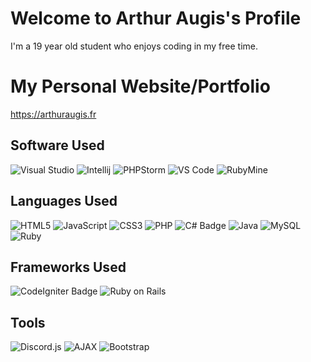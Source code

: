 <h1>Welcome to Arthur Augis's Profile</h1>

I'm a 19 year old student who enjoys coding in my free time.

# My Personal Website/Portfolio
https://arthuraugis.fr

## Software Used
![Visual Studio](https://img.shields.io/badge/Visual_Studio-5C2D91?style=for-the-badge&logo=visual%20studio&logoColor=white)
![Intellij](https://img.shields.io/badge/IntelliJ_IDEA-000000.svg?style=for-the-badge&logo=intellij-idea&logoColor=white)
![PHPStorm](http://img.shields.io/badge/-PHPStorm-181717?style=for-the-badge&logo=phpstorm&logoColor=white)
![VS Code](https://img.shields.io/badge/VS_Code-007ACC?style=for-the-badge&logo=visual%20studio%20code&logoColor=white)
![RubyMine](https://img.shields.io/badge/RubyMine-000000.svg?style=for-the-badge&logo=Rubymine&logoColor=white)

## Languages Used
![HTML5](https://img.shields.io/badge/html5-%23E34F26.svg?style=for-the-badge&logo=html5&logoColor=white)
![JavaScript](https://img.shields.io/badge/javascript-%23323330.svg?style=for-the-badge&logo=javascript&logoColor=%23F7DF1E)
![CSS3](https://img.shields.io/badge/css3-%231572B6.svg?style=for-the-badge&logo=css3&logoColor=white)
![PHP](https://img.shields.io/badge/php-%23777BB4.svg?style=for-the-badge&logo=php&logoColor=white)
![C# Badge](https://img.shields.io/badge/C%23-512BD4?logo=csharp&logoColor=fff&style=for-the-badge)
![Java](https://img.shields.io/badge/Java-ED8B00?style=for-the-badge&logo=openjdk&logoColor=white)
![MySQL](https://img.shields.io/badge/MySQL-00000F?style=for-the-badge&logo=mysql&logoColor=white)
![Ruby](https://img.shields.io/badge/ruby-%23CC342D.svg?style=for-the-badge&logo=ruby&logoColor=white)

## Frameworks Used
![CodeIgniter Badge](https://img.shields.io/badge/CodeIgniter-EF4223?logo=codeigniter&logoColor=fff&style=for-the-badge)
![Ruby on Rails](https://img.shields.io/badge/Ruby_on_Rails-CC0000.svg?style=for-the-badge&logo=rubyonrails&logoColor=white)

## Tools
![Discord.js](https://img.shields.io/badge/Discord.js-7289DA.svg?style=for-the-badge&logo=discord&logoColor=white)
![AJAX](https://img.shields.io/badge/AJAX-0A8DE1.svg?style=for-the-badge&logo=ajax&logoColor=white)
![Bootstrap](https://img.shields.io/badge/Bootstrap-563D7C.svg?style=for-the-badge&logo=bootstrap&logoColor=white)
